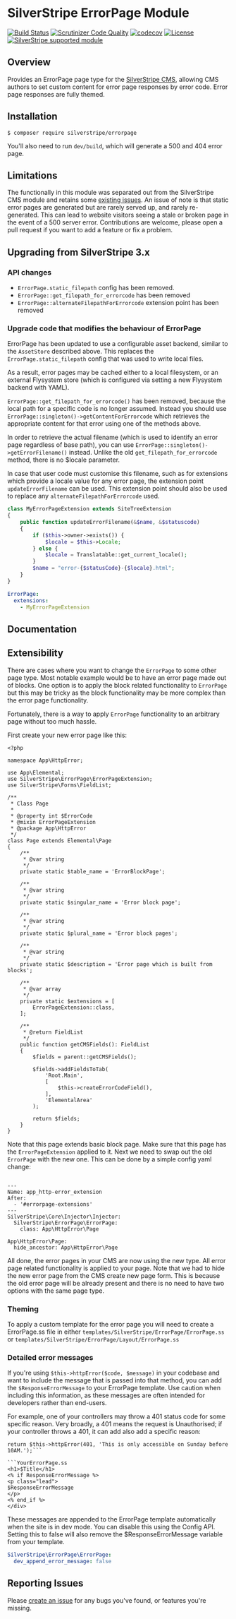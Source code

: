 # SilverStripe ErrorPage Module

[![Build Status](https://api.travis-ci.org/silverstripe/silverstripe-errorpage.svg?branch=master)](https://travis-ci.org/silverstripe/silverstripe-errorpage)
[![Scrutinizer Code Quality](https://scrutinizer-ci.com/g/silverstripe/silverstripe-errorpage/badges/quality-score.png?b=master)](https://scrutinizer-ci.com/g/silverstripe/silverstripe-errorpage/?branch=master)
[![codecov](https://codecov.io/gh/silverstripe/silverstripe-errorpage/branch/master/graph/badge.svg)](https://codecov.io/gh/silverstripe/silverstripe-errorpage)
[![License](https://poser.pugx.org/silverstripe/errorpage/license.svg)](https://github.com/silverstripe/silverstripe-errorpage#license)
[![SilverStripe supported module](https://img.shields.io/badge/silverstripe-supported-0071C4.svg)](https://www.silverstripe.org/software/addons/silverstripe-commercially-supported-module-list/)

## Overview

Provides an ErrorPage page type for the [SilverStripe CMS](https://github.com/silverstripe/silverstripe-cms), allowing CMS authors to set custom content for error page responses by error code. Error page responses are fully themed.

## Installation

```
$ composer require silverstripe/errorpage
```

You'll also need to run `dev/build`, which will generate a 500 and 404 error page.

## Limitations

The functionally in this module was separated out from the SilverStripe CMS module and retains some [existing issues](https://github.com/silverstripe/silverstripe-framework/issues/4149).
An issue of note is that static error pages are generated but are rarely served up, and rarely re-generated. This can lead to website visitors seeing a stale or broken page in the event of a 500 server error.
Contributions are welcome, please open a pull request if you want to add a feature or fix a problem.

## Upgrading from SilverStripe 3.x

### API changes

* `ErrorPage.static_filepath` config has been removed.
* `ErrorPage::get_filepath_for_errorcode` has been removed
* `ErrorPage::alternateFilepathForErrorcode` extension point has been removed

### Upgrade code that modifies the behaviour of ErrorPage

ErrorPage has been updated to use a configurable asset backend, similar to the `AssetStore` described above.
This replaces the `ErrorPage.static_filepath` config that was used to write local files.

As a result, error pages may be cached either to a local filesystem, or an external Flysystem store
(which is configured via setting a new Flysystem backend with YAML).

`ErrorPage::get_filepath_for_errorcode()` has been removed, because the local path for a specific code is
no longer assumed. Instead you should use `ErrorPage::singleton()->getContentForErrorcode` which retrieves the
appropriate content for that error using one of the methods above.

In order to retrieve the actual filename (which is used to identify an error page regardless of base
path), you can use `ErrorPage::singleton()->getErrorFilename()` instead. Unlike the old `get_filepath_for_errorcode`
method, there is no $locale parameter.

In case that user code must customise this filename, such as for extensions which provide a locale value
for any error page, the extension point `updateErrorFilename` can be used. This extension point should
also be used to replace any `alternateFilepathForErrorcode` used.

```php
class MyErrorPageExtension extends SiteTreeExtension
{
	public function updateErrorFilename(&$name, &$statuscode)
    {
		if ($this->owner->exists()) {
			$locale = $this->Locale;
		} else {
			$locale = Translatable::get_current_locale();
		}
		$name = "error-{$statusCode}-{$locale}.html";
	}
}
```

```yml
ErrorPage:
  extensions:
    - MyErrorPageExtension
```

## Documentation

## Extensibility

There are cases where you want to change the `ErrorPage` to some other page type.
Most notable example would be to have an error page made out of blocks.
One option is to apply the block related functionality to `ErrorPage` but this may be tricky as the block functionality may be more complex than the error page functionality.

Fortunately, there is a way to apply `ErrorPage` functionality to an arbitrary page without too much hassle.

First create your new error page like this:

```
<?php

namespace App\HttpError;

use App\Elemental;
use SilverStripe\ErrorPage\ErrorPageExtension;
use SilverStripe\Forms\FieldList;

/**
 * Class Page
 *
 * @property int $ErrorCode
 * @mixin ErrorPageExtension
 * @package App\HttpError
 */
class Page extends Elemental\Page
{
    /**
     * @var string
     */
    private static $table_name = 'ErrorBlockPage';

    /**
     * @var string
     */
    private static $singular_name = 'Error block page';

    /**
     * @var string
     */
    private static $plural_name = 'Error block pages';

    /**
     * @var string
     */
    private static $description = 'Error page which is built from blocks';

    /**
     * @var array
     */
    private static $extensions = [
        ErrorPageExtension::class,
    ];

    /**
     * @return FieldList
     */
    public function getCMSFields(): FieldList
    {
        $fields = parent::getCMSFields();

        $fields->addFieldsToTab(
            'Root.Main',
            [
                $this->createErrorCodeField(),
            ],
            'ElementalArea'
        );

        return $fields;
    }
}
```

Note that this page extends basic block page. Make sure that this page has the `ErrorPageExtension` applied to it.
Next we need to swap out the old `ErrorPage` with the new one. This can be done by a simple config yaml change:

```

---
Name: app_http-error_extension
After:
  - '#errorpage-extensions'
---
SilverStripe\Core\Injector\Injector:
  SilverStripe\ErrorPage\ErrorPage:
    class: App\HttpError\Page

App\HttpError\Page:
  hide_ancestor: App\HttpError\Page

```

All done, the error pages in your CMS are now using the new type. All error page related functionality is applied to your page.
Note that we had to hide the new error page from the CMS create new page form.
This is because the old error page will be already present and there is no need to have two options with the same page type.


### Theming
To apply a custom template for the error page you will need to create a ErrorPage.ss file in either `templates/SilverStripe/ErrorPage/ErrorPage.ss` or `templates/SilverStripe/ErrorPage/Layout/ErrorPage.ss`

### Detailed error messages
If you're using `$this->httpError($code, $message)` in your codebase and want to include the message that is passed into that method, you can add the `$ResponseErrorMessage` to your ErrorPage template. Use caution when including this information, as these messages are often intended for developers rather than end-users. 

For example, one of your controllers may throw a 401 status code for some specific reason. Very broadly, a 401 means the request is Unauthorised; if your controller throws a 401, it can add also add a specific reason:

```YourController.php
return $this->httpError(401, 'This is only accessible on Sunday before 10AM.');```

```YourErrorPage.ss
<h1>$Title</h1>
<% if ResponseErrorMessage %>
<p class="lead">
$ResponseErrorMessage
</p>
<% end_if %>
</div>
```

These messages are appended to the ErrorPage template automatically when the site is in dev mode. You can disable this using the Config API. Setting this to false will also remove the $ResponseErrorMessage variable from your template.
```yml
SilverStripe\ErrorPage\ErrorPage:
  dev_append_error_message: false
```

## Reporting Issues

Please [create an issue](http://github.com/silverstripe/silverstripe-errorpage/issues) for any bugs you've found, or features you're missing.
